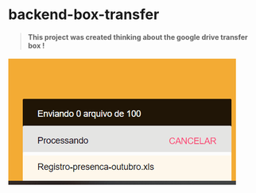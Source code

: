 # backend-box-transfer

> #### This project was created thinking about the google drive transfer box !




![](gifBoxTransfer.gif)